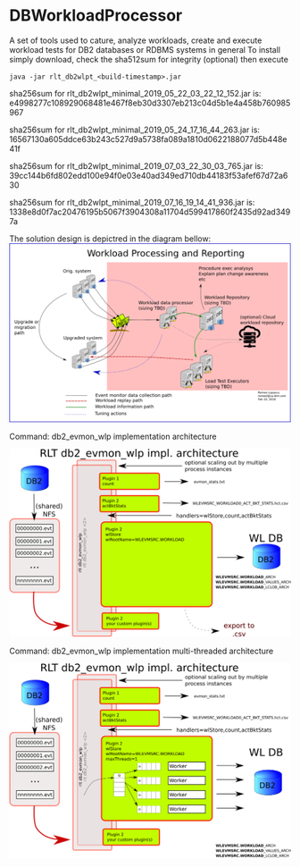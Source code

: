 # DBWorkloadProcessor
A set of tools used to cature, analyze workloads, create and execute workload tests for DB2 databases or RDBMS systems in general
To install simply download, check the sha512sum for integrity (optional) then execute
```shell
java -jar rlt_db2wlpt_<build-timestamp>.jar
```
sha256sum for rlt_db2wlpt_minimal_2019_05_22_03_22_12_152.jar is: e4998277c108929068481e467f8eb30d3307eb213c04d5b1e4a458b760985967

sha256sum for rlt_db2wlpt_minimal_2019_05_24_17_16_44_263.jar is: 16567130a605ddce63b243c527d9a5738fa089a1810d0622188077d5b448e41f

sha256sum for rlt_db2wlpt_minimal_2019_07_03_22_30_03_765.jar is: 39cc144b6fd802edd100e94f0e03e40ad349ed710db44183f53afef67d72a630

sha256sum for rlt_db2wlpt_minimal_2019_07_16_19_14_41_936.jar is:
1338e8d0f7ac20476195b5067f3904308a11704d599417860f2435d92ad3497a

The solution design is depictred in the diagram bellow:
![Design](workload_processing_system_design.png)

Command: db2_evmon_wlp implementation architecture

![db2_evmon_wlp implementation architecture](db2_evmon_etl_architecture.png)


Command: db2_evmon_wlp implementation multi-threaded architecture

![db2_evmon_wlp implementation MT architecture](db2_evmon_etl_architecture_MT_insert.png)
